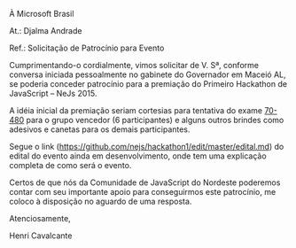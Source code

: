 À Microsoft Brasil

At.: Djalma Andrade

Ref.: Solicitação de Patrocínio para Evento

Cumprimentando-o cordialmente, vimos solicitar de V. Sª, conforme conversa iniciada pessoalmente no gabinete do Governador em Maceió AL, se poderia conceder patrocínio para a premiação do Primeiro Hackathon de JavaScript – NeJs 2015.

A idéia inicial da premiação seriam cortesias para tentativa do exame [70-480](https://www.microsoft.com/learning/pt-br/exam-70-480.aspx) para o grupo vencedor (6 participantes) e alguns outros brindes como adesivos e canetas para os demais participantes. 

Segue o link (https://github.com/nejs/hackathon1/edit/master/edital.md) do edital do evento ainda em desenvolvimento, onde tem uma explicação completa de como será o evento.

Certos de que nós da Comunidade de JavaScript do Nordeste poderemos contar com seu importante apoio para conseguirmos este patrocínio, me coloco à disposição no aguardo de uma resposta.

Atenciosamente,

Henri Cavalcante

